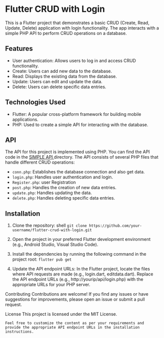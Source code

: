 # Flutter CRUD with Login

This is a Flutter project that demonstrates a basic CRUD (Create, Read, Update, Delete) application with login functionality. The app interacts with a simple PHP API to perform CRUD operations on a database.

## Features

- User authentication: Allows users to log in and access CRUD functionality.
- Create: Users can add new data to the database.
- Read: Displays the existing data from the database.
- Update: Users can edit and update the data.
- Delete: Users can delete specific data entries.

## Technologies Used

- Flutter: A popular cross-platform framework for building mobile applications.
- PHP: Used to create a simple API for interacting with the database.

## API

The API for this project is implemented using PHP. You can find the API code in the [SIMPLE API ](https://github.com/Gunarchive/simple_api) directory. The API consists of several PHP files that handle different CRUD operations:

- `conn.php`: Establishes the database connection and also get data.
- `login.php`: Handles user authentication and login.
- `Register.php`:  user Registration
- `post.php`: Handles the creation of new data entries.
- `update.php`: Handles updating the data.
- `delete.php`: Handles deleting specific data entries.

## Installation

1. Clone the repository:
   shell
   ```git clone https://github.com/your-username/flutter-crud-with-login.git```
2. Open the project in your preferred Flutter development environment (e.g., Android Studio, Visual Studio Code).

3. Install the dependencies by running the following command in the project root:
```flutter pub get```
4. Update the API endpoint URLs:
    In the Flutter project, locate the files where API requests are made (e.g., login.dart, editdata.dart). Replace the API endpoint URLs (e.g., http://yourip/api/login.php) with the appropriate URLs for your PHP server.


Contributing
Contributions are welcome! If you find any issues or have suggestions for improvements, please open an issue or submit a pull request.

License
This project is licensed under the MIT License.

```
Feel free to customize the content as per your requirements and provide the appropriate API endpoint URLs in the installation instructions.
```
